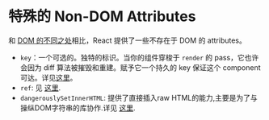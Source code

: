 # 特殊的 Non-DOM Attributes

和 [DOM 的不同之处](ref-06-dom-differences.md)相比，React 提供了一些不存在于 DOM 的 attributes。

- `key`：一个可选的。独特的标识。当你的组件穿梭于 `render` 的 pass，它也许会因为 diff 算法被摧毁和重建。赋予它一个持久的 key 保证这个 component 可达。详见[这里](04-multiple-components.md#dynamic-children)。
- `ref`: 见 [这里](08.1-more-about-refs.md).
- `dangerouslySetInnerHTML`: 提供了直接插入raw HTML的能力,主要是为了与操纵DOM字符串的库协作.详见 [这里](../tips/19-dangerously-set-inner-html.md).
